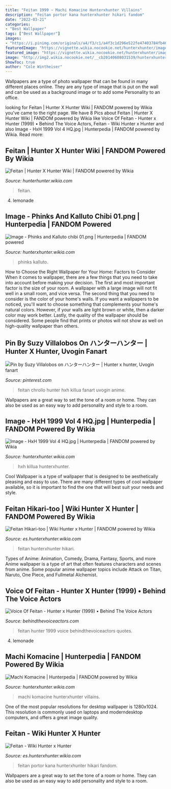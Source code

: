 ```yaml
---
title: "Feitan 1999 ~ Machi Komacine Hunterxhunter Villains"
description: "Feitan portor kana hunterxhunter hikari fandom"
date: "2022-03-21"
categories:
- "Best Wallpaper"
tags: ["Best Wallpaper"]
images:
- "https://i.pinimg.com/originals/a4/f3/c1/a4f3c1d296e522fe47403784fb469812.jpg"
featuredImage: "https://vignette.wikia.nocookie.net/hunterxhunter/images/b/b9/HxH_1999_Vol_4_HQ.jpg/revision/latest?cb=20130925153235"
featured_image: "https://vignette.wikia.nocookie.net/hunterxhunter/images/b/b9/HxH_1999_Vol_4_HQ.jpg/revision/latest?cb=20130925153235"
image: "http://img2.wikia.nocookie.net/__cb20140608031539/hunterxhunter/es/images/6/68/Feitan_1999.png"
ShowToc: true
author: "Cole Wintheiser"
---
```





Wallpapers are a type of photo wallpaper that can be found in many different places online. They are any type of image that is put on the wall and can be used as a background image or to add some Personality to an office.

	

		
looking for Feitan | Hunter X Hunter Wiki | FANDOM powered by Wikia you've came to the right page. We have 8 Pics about Feitan | Hunter X Hunter Wiki | FANDOM powered by Wikia like Voice Of Feitan - Hunter x Hunter (1999) • Behind The Voice Actors, Feitan - Wiki Hunter x Hunter and also Image - HxH 1999 Vol 4 HQ.jpg | Hunterpedia | FANDOM powered by Wikia. Read more:
		
    
## Feitan | Hunter X Hunter Wiki | FANDOM Powered By Wikia

<img loading=lazy src="https://vignette.wikia.nocookie.net/hunterhunter/images/d/d3/Feitan1.png/revision/latest?cb=20111222035259" onerror="this.onerror=null;this.src='https://tse3.mm.bing.net/th?id=OIP.DUkSu73qfE1-jaTqK8IM_QHaEK&amp;pid=15.1';" alt="Feitan | Hunter X Hunter Wiki | FANDOM powered by Wikia">

_Source: hunterhunter.wikia.com_

>feitan. 

	

4. lemonade 

    
## Image - Phinks And Kalluto Chibi 01.png | Hunterpedia | FANDOM Powered

<img loading=lazy src="https://vignette3.wikia.nocookie.net/hunterxhunter/images/a/ad/Phinks_and_Kalluto_chibi_01.png/revision/latest?cb=20151112185627" onerror="this.onerror=null;this.src='https://tse2.mm.bing.net/th?id=OIP.1hfyh7DewlStN6o2T3KAHAHaHa&amp;pid=15.1';" alt="Image - Phinks and Kalluto chibi 01.png | Hunterpedia | FANDOM powered">

_Source: hunterxhunter.wikia.com_

>phinks kalluto. 

	

How to Choose the Right Wallpaper for Your Home: Factors to Consider
When it comes to wallpaper, there are a few things that you need to take into account before making your decision. The first and most important factor is the size of your room. A wallpaper with a large image will not fit well in a small room, and vice versa. 
The second thing that you need to consider is the color of your home's walls. If you want a wallpapers to be noticed, you'll want to choose something that complements your home's natural colors. However, if your walls are light brown or white, then a darker color may work better. 
Lastly, the quality of the wallpaper should be considered. Some people find that prints or photos will not show as well on high-quality wallpaper than others.

    
## Pin By Suzy Villalobos On ハンターハンター | Hunter X Hunter, Uvogin Fanart

<img loading=lazy src="https://i.pinimg.com/originals/a4/f3/c1/a4f3c1d296e522fe47403784fb469812.jpg" onerror="this.onerror=null;this.src='https://tse4.mm.bing.net/th?id=OIP.J-N1BwvEBh4lJZo3TrfrVAHaHP&amp;pid=15.1';" alt="Pin by Suzy Villalobos on ハンターハンター | Hunter x hunter, Uvogin fanart">

_Source: pinterest.com_

>feitan chrollo hunter hxh killua fanart uvogin anime. 

	

Wallpapers are a great way to set the tone of a room or home. They can also be used as an easy way to add personality and style to a room.

    
## Image - HxH 1999 Vol 4 HQ.jpg | Hunterpedia | FANDOM Powered By Wikia

<img loading=lazy src="https://vignette.wikia.nocookie.net/hunterxhunter/images/b/b9/HxH_1999_Vol_4_HQ.jpg/revision/latest?cb=20130925153235" onerror="this.onerror=null;this.src='https://tse3.mm.bing.net/th?id=OIP.9FckJiShZPu4wIuC8pbWiAHaK4&amp;pid=15.1';" alt="Image - HxH 1999 Vol 4 HQ.jpg | Hunterpedia | FANDOM powered by Wikia">

_Source: hunterxhunter.wikia.com_

>hxh killua hunterxhunter. 

	

Cool Wallpaper is a type of wallpaper that is designed to be aesthetically pleasing and easy to use. There are many different types of cool wallpaper available, so it is important to find the one that will best suit your needs and style.

    
## Feitan Hikari-too | Wiki Hunter X Hunter | FANDOM Powered By Wikia

<img loading=lazy src="https://vignette.wikia.nocookie.net/hunterxhunter/images/e/ed/Feitan_2011.png/revision/latest?cb=20140608031511&amp;path-prefix=es" onerror="this.onerror=null;this.src='https://tse1.mm.bing.net/th?id=OIP.6v32243oI0TeSl9ywxVwCQAAAA&amp;pid=15.1';" alt="Feitan Hikari-too | Wiki Hunter x Hunter | FANDOM powered by Wikia">

_Source: es.hunterxhunter.wikia.com_

>feitan hunterxhunter hikari. 

	

Types of Anime: Animation, Comedy, Drama, Fantasy, Sports, and more
Anime wallpaper is a type of art that often features characters and scenes from anime. Some popular anime wallpaper topics include Attack on Titan, Naruto, One Piece, and Fullmetal Alchemist.

    
## Voice Of Feitan - Hunter X Hunter (1999) • Behind The Voice Actors

<img loading=lazy src="http://statici.behindthevoiceactors.com/behindthevoiceactors/_img/chars/feitan-hunter-x-hunter-1999-0.11.jpg" onerror="this.onerror=null;this.src='https://tse3.mm.bing.net/th?id=OIP.dcv-rSi6SfOEHugAUpL0HQAAAA&amp;pid=15.1';" alt="Voice Of Feitan - Hunter x Hunter (1999) • Behind The Voice Actors">

_Source: behindthevoiceactors.com_

>feitan hunter 1999 voice behindthevoiceactors quotes. 

	

4. lemonade 

    
## Machi Komacine | Hunterpedia | FANDOM Powered By Wikia

<img loading=lazy src="https://vignette.wikia.nocookie.net/hunterxhunter/images/3/3b/Machi_Greed_Island_OVA.png/revision/latest?cb=20180323120442" onerror="this.onerror=null;this.src='https://tse1.mm.bing.net/th?id=OIP.nYm64sgeEU7IVuhm_icI_wHaFh&amp;pid=15.1';" alt="Machi Komacine | Hunterpedia | FANDOM powered by Wikia">

_Source: hunterxhunter.wikia.com_

>machi komacine hunterxhunter villains. 

	

One of the most popular resolutions for desktop wallpaper is 1280x1024. This resolution is commonly used on laptops and moderndesktop computers, and offers a great image quality.

    
## Feitan - Wiki Hunter X Hunter

<img loading=lazy src="http://img2.wikia.nocookie.net/__cb20140608031539/hunterxhunter/es/images/6/68/Feitan_1999.png" onerror="this.onerror=null;this.src='https://tse3.mm.bing.net/th?id=OIP.bZ6nOuocUc-jfQyLWmkOygAAAA&amp;pid=15.1';" alt="Feitan - Wiki Hunter x Hunter">

_Source: es.hunterxhunter.wikia.com_

>feitan portor kana hunterxhunter hikari fandom. 

	

Wallpapers are a great way to set the tone of a room or home. They can also be used as an easy way to add personality and style to a room.

